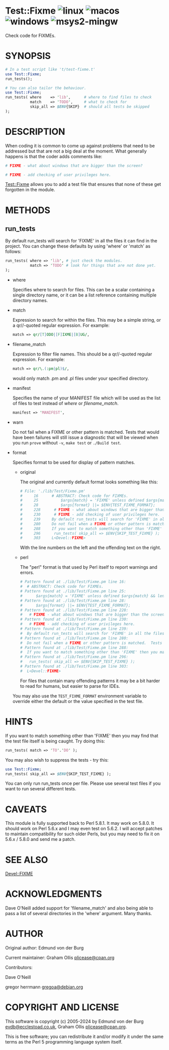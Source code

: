 # Test::Fixme ![linux](https://github.com/uperl/Test-Fixme/workflows/linux/badge.svg) ![macos](https://github.com/uperl/Test-Fixme/workflows/macos/badge.svg) ![windows](https://github.com/uperl/Test-Fixme/workflows/windows/badge.svg) ![msys2-mingw](https://github.com/uperl/Test-Fixme/workflows/msys2-mingw/badge.svg)

Check code for FIXMEs.

# SYNOPSIS

```perl
# In a test script like 't/test-fixme.t'
use Test::Fixme;
run_tests();

# You can also tailor the behaviour.
use Test::Fixme;
run_tests( where    => 'lib',      # where to find files to check
           match    => 'TODO',     # what to check for
           skip_all => $ENV{SKIP}  # should all tests be skipped
);
```

# DESCRIPTION

When coding it is common to come up against problems that need to be
addressed but that are not a big deal at the moment. What generally
happens is that the coder adds comments like:

```perl
# FIXME - what about windows that are bigger than the screen?

# FIXME - add checking of user privileges here.
```

[Test::Fixme](https://metacpan.org/pod/Test::Fixme) allows you to add a test file that ensures that none of
these get forgotten in the module.

# METHODS

## run\_tests

By default run\_tests will search for 'FIXME' in all the files it can
find in the project. You can change these defaults by using 'where' or
'match' as follows:

```perl
run_tests( where => 'lib', # just check the modules.
           match => 'TODO' # look for things that are not done yet.
);
```

- where

    Specifies where to search for files.  This can be a scalar containing a
    single directory name, or it can be a list reference containing multiple
    directory names.

- match

    Expression to search for within the files.  This may be a simple
    string, or a qr//-quoted regular expression.  For example:

    ```perl
    match => qr/[T]ODO|[F]IXME|[B]UG/,
    ```

- filename\_match

    Expression to filter file names.  This should be a qr//-quoted regular
    expression.  For example:

    ```perl
    match => qr/\.(:pm|pl)$/,
    ```

    would only match .pm and .pl files under your specified directory.

- manifest

    Specifies the name of your MANIFEST file which will be used as the list
    of files to test instead of _where_ or _filename\_match_.

    ```perl
    manifest => 'MANIFEST',
    ```

- warn

    Do not fail when a FIXME or other pattern is matched.  Tests that would
    have been failures will still issue a diagnostic that will be viewed
    when you run `prove` without `-v`, `make test` or `./Build test`.

- format

    Specifies format to be used for display of pattern matches.

    - original

        The original and currently default format looks something like this:

        ```perl
        # File: './lib/Test/Fixme.pm'
        #     16      # ABSTRACT: Check code for FIXMEs.
        #     25          $args{match} = 'FIXME' unless defined $args{match} && length $args{match};
        #     28          $args{format} ||= $ENV{TEST_FIXME_FORMAT};
        #     228      # FIXME - what about windows that are bigger than the screen?
        #     230      # FIXME - add checking of user privileges here.
        #     239     By default run_tests will search for 'FIXME' in all the files it can
        #     280     Do not fail when a FIXME or other pattern is matched.  Tests that would
        #     288     If you want to match something other than 'FIXME' then you may find
        #     296      run_tests( skip_all => $ENV{SKIP_TEST_FIXME} );
        #     303     L<Devel::FIXME>
        ```

        With the line numbers on the left and the offending text on the right.

    - perl

        The "perl" format is that used by Perl itself to report warnings and errors.

        ```perl
        # Pattern found at ./lib/Test/Fixme.pm line 16:
        #  # ABSTRACT: Check code for FIXMEs.
        # Pattern found at ./lib/Test/Fixme.pm line 25:
        #      $args{match} = 'FIXME' unless defined $args{match} && length $args{match};
        # Pattern found at ./lib/Test/Fixme.pm line 28:
        #      $args{format} ||= $ENV{TEST_FIXME_FORMAT};
        # Pattern found at ./lib/Test/Fixme.pm line 228:
        #   # FIXME - what about windows that are bigger than the screen?
        # Pattern found at ./lib/Test/Fixme.pm line 230:
        #   # FIXME - add checking of user privileges here.
        # Pattern found at ./lib/Test/Fixme.pm line 239:
        #  By default run_tests will search for 'FIXME' in all the files it can
        # Pattern found at ./lib/Test/Fixme.pm line 280:
        #  Do not fail when a FIXME or other pattern is matched.  Tests that would
        # Pattern found at ./lib/Test/Fixme.pm line 288:
        #  If you want to match something other than 'FIXME' then you may find
        # Pattern found at ./lib/Test/Fixme.pm line 296:
        #   run_tests( skip_all => $ENV{SKIP_TEST_FIXME} );
        # Pattern found at ./lib/Test/Fixme.pm line 303:
        #  L<Devel::FIXME>
        ```

        For files that contain many offending patterns it may be a bit harder to read for
        humans, but easier to parse for IDEs.

    You may also use the `TEST_FIXME_FORMAT` environment variable to override either
    the default or the value specified in the test file.

# HINTS

If you want to match something other than 'FIXME' then you may find
that the test file itself is being caught. Try doing this:

```perl
run_tests( match => 'TO'.'DO' );
```

You may also wish to suppress the tests - try this:

```perl
use Test::Fixme;
run_tests( skip_all => $ENV{SKIP_TEST_FIXME} );
```

You can only run run\_tests once per file. Please use several test
files if you want to run several different tests.

# CAVEATS

This module is fully supported back to Perl 5.8.1.  It may work on 5.8.0.
It should work on Perl 5.6.x and I may even test on 5.6.2.  I will accept
patches to maintain compatibility for such older Perls, but you may
need to fix it on 5.6.x / 5.8.0 and send me a patch.

# SEE ALSO

[Devel::FIXME](https://metacpan.org/pod/Devel::FIXME)

# ACKNOWLEDGMENTS

Dave O'Neill added support for 'filename\_match' and also being able to pass a
list of several directories in the 'where' argument. Many thanks.

# AUTHOR

Original author: Edmund von der Burg

Current maintainer: Graham Ollis <plicease@cpan.org>

Contributors:

Dave O'Neill

gregor herrmann <gregoa@debian.org>

# COPYRIGHT AND LICENSE

This software is copyright (c) 2005-2024 by Edmund von der Burg <evdb@ecclestoad.co.uk>, Graham Ollis <plicease@cpan.org>.

This is free software; you can redistribute it and/or modify it under
the same terms as the Perl 5 programming language system itself.
